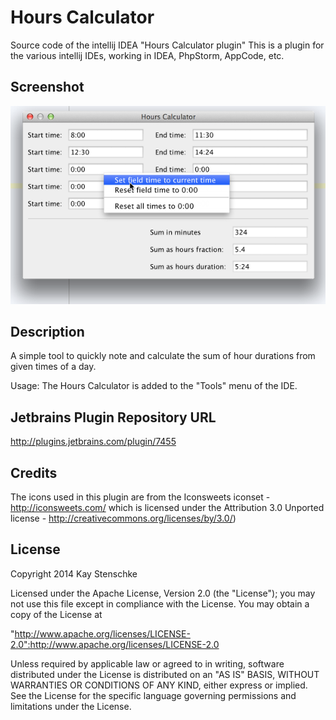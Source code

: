 Hours Calculator
================

Source code of the intellij IDEA "Hours Calculator plugin"
This is a plugin for the various intellij IDEs, working in IDEA, PhpStorm, AppCode, etc.


Screenshot
----------
![Hours Calculator Plugin](https://github.com/kstenschke/hourscalculator-plugin/blob/master/screenshot.png?raw=true)


Description
-----------
A simple tool to quickly note and calculate the sum of hour durations from given times of a day.

Usage: The Hours Calculator is added to the "Tools" menu of the IDE.


Jetbrains Plugin Repository URL
-------------------------------
http://plugins.jetbrains.com/plugin/7455


Credits
-------
The icons used in this plugin are from the Iconsweets iconset - http://iconsweets.com/
which is licensed under the Attribution 3.0 Unported license - http://creativecommons.org/licenses/by/3.0/)


License
-------
Copyright 2014 Kay Stenschke

Licensed under the Apache License, Version 2.0 (the "License");
you may not use this file except in compliance with the License.
You may obtain a copy of the License at

"http://www.apache.org/licenses/LICENSE-2.0":http://www.apache.org/licenses/LICENSE-2.0

Unless required by applicable law or agreed to in writing, software
distributed under the License is distributed on an "AS IS" BASIS,
WITHOUT WARRANTIES OR CONDITIONS OF ANY KIND, either express or implied.
See the License for the specific language governing permissions and
limitations under the License.
